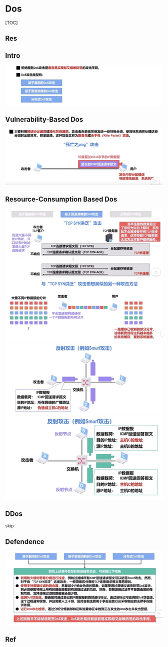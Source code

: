 # Dos

[TOC]



## Res


## Intro
![](../../../../Assets/Pics/Screenshot%202023-04-01%20at%205.11.30%20PM.png)


## Vulnerability-Based Dos
![](../../../../Assets/Pics/Screenshot%202023-04-01%20at%205.12.55%20PM.png)


## Resource-Consumption Based Dos
![](../../../../Assets/Pics/Screenshot%202023-04-01%20at%205.13.11%20PM.png) 
![](../../../../Assets/Pics/Screenshot%202023-04-01%20at%205.13.23%20PM.png)
![](../../../../Assets/Pics/Screenshot%202023-04-01%20at%205.13.34%20PM.png)
![](../../../../Assets/Pics/Screenshot%202023-04-01%20at%205.13.49%20PM.png)


## DDos
skip



## Defendence
![](../../../../Assets/Pics/Screenshot%202023-04-01%20at%205.14.35%20PM.png)



## Ref

